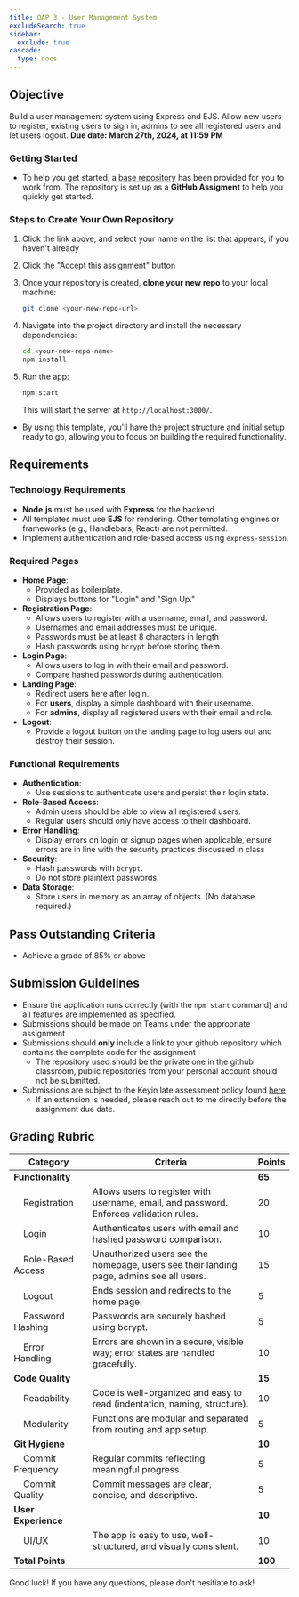 ```yaml
---
title: QAP 3 - User Management System
excludeSearch: true
sidebar:
  exclude: true
cascade:
  type: docs
---
```


## Objective  
Build a user management system using Express and EJS. Allow new users to register, existing users to sign in, admins to see all registered users and let users logout.
**Due date: March 27th, 2024, at 11:59 PM**

### Getting Started
- To help you get started, a [base repository](https://classroom.github.com/a/O5JWjEqM) has been provided for you to work from. The repository is set up as a **GitHub Assigment** to help you quickly get started.

### Steps to Create Your Own Repository  

1. Click the link above, and select your name on the list that appears, if you haven't already
   
1. Click the "Accept this assignment" button

1. Once your repository is created, **clone your new repo** to your local machine:  
    ```bash
    git clone <your-new-repo-url>
    ```  

1. Navigate into the project directory and install the necessary dependencies:  
    ```bash
    cd <your-new-repo-name>
    npm install
    ```  

1. Run the app:
    ```bash
    npm start
    ```  
    This will start the server at `http://localhost:3000/`.  

- By using this template, you'll have the project structure and initial setup ready to go, allowing you to focus on building the required functionality.

## Requirements  

### Technology Requirements  
- **Node.js** must be used with **Express** for the backend.  
- All templates must use **EJS** for rendering. Other templating engines or frameworks (e.g., Handlebars, React) are not permitted.  
- Implement authentication and role-based access using `express-session`.  

### Required Pages  
- **Home Page**:
  - Provided as boilerplate.
  - Displays buttons for "Login" and "Sign Up."  
- **Registration Page**:
  - Allows users to register with a username, email, and password.
  - Usernames and email addresses must be unique.
  - Passwords must be at least 8 characters in length
  - Hash passwords using `bcrypt` before storing them.
- **Login Page**:
  - Allows users to log in with their email and password.
  - Compare hashed passwords during authentication.
- **Landing Page**:
  - Redirect users here after login.  
  - For **users**, display a simple dashboard with their username.  
  - For **admins**, display all registered users with their email and role.
- **Logout**:
  - Provide a logout button on the landing page to log users out and destroy their session.

### Functional Requirements  
- **Authentication**:
  - Use sessions to authenticate users and persist their login state.  
- **Role-Based Access**:
  - Admin users should be able to view all registered users.
  - Regular users should only have access to their dashboard.
- **Error Handling**:
  - Display errors on login or signup pages when applicable, ensure errors are in line with the security practices discussed in class
- **Security**:
  - Hash passwords with `bcrypt`.  
  - Do not store plaintext passwords.
- **Data Storage**:
  - Store users in memory as an array of objects. (No database required.)

## Pass Outstanding Criteria
- Achieve a grade of 85% or above

## Submission Guidelines
- Ensure the application runs correctly (with the `npm start` command) and all features are implemented as specified.
- Submissions should be made on Teams under the appropriate assignment
- Submissions should **only** include a link to your github repository which contains the complete code for the assignment
    - The repository used should be the private one in the github classroom, public repositories from your personal account should not be submitted.
- Submissions are subject to the Keyin late assessment policy found [here](https://keyincollege289.sharepoint.com/:b:/s/FullstackJavascript-SD13May.2025-Aug.2025/EQsdYpI0N1RPsETRsktEqmkBTDvs1QzdvJT5cmDCQoSHWw?e=ZT4ph9) 
  - If an extension is needed, please reach out to me directly before the assignment due date.


## Grading Rubric  

| Category                                  | Criteria                                                                                 | Points  |
|-------------------------------------------|------------------------------------------------------------------------------------------|---------|
| **Functionality**                         |                                                                                          | **65**  |
| &nbsp;&nbsp;&nbsp;&nbsp;Registration      | Allows users to register with username, email, and password. Enforces validation rules.  | 20      |
| &nbsp;&nbsp;&nbsp;&nbsp;Login             | Authenticates users with email and hashed password comparison.                           | 10      |
| &nbsp;&nbsp;&nbsp;&nbsp;Role-Based Access | Unauthorized users see the homepage, users see their landing page, admins see all users. | 15      |
| &nbsp;&nbsp;&nbsp;&nbsp;Logout            | Ends session and redirects to the home page.                                             | 5       |
| &nbsp;&nbsp;&nbsp;&nbsp;Password Hashing  | Passwords are securely hashed using bcrypt.                                              | 5       |
| &nbsp;&nbsp;&nbsp;&nbsp;Error Handling    | Errors are shown in a secure, visible way; error states are handled gracefully.          | 10      |
| **Code Quality**                          |                                                                                          | **15**  |
| &nbsp;&nbsp;&nbsp;&nbsp;Readability       | Code is well-organized and easy to read (indentation, naming, structure).                | 10      |
| &nbsp;&nbsp;&nbsp;&nbsp;Modularity        | Functions are modular and separated from routing and app setup.                          | 5       |
| **Git Hygiene**                           |                                                                                          | **10**  |
| &nbsp;&nbsp;&nbsp;&nbsp;Commit Frequency  | Regular commits reflecting meaningful progress.                                          | 5       |
| &nbsp;&nbsp;&nbsp;&nbsp;Commit Quality    | Commit messages are clear, concise, and descriptive.                                     | 5       |
| **User Experience**                       |                                                                                          | **10**  |
| &nbsp;&nbsp;&nbsp;&nbsp;UI/UX             | The app is easy to use, well-structured, and visually consistent.                        | 10      |
| **Total Points**                          |                                                                                          | **100** |


Good luck! If you have any questions, please don't hesitiate to ask!